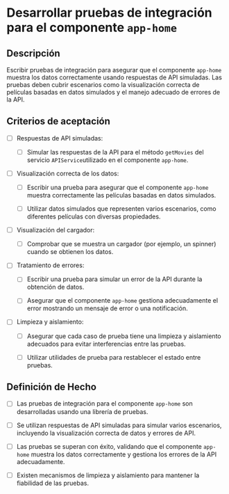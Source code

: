 # Desarrollar pruebas de integración para el componente `app-home`

## Descripción 

Escribir pruebas de integración para asegurar que el componente `app-home` muestra los datos correctamente usando respuestas de API simuladas. Las pruebas deben cubrir escenarios como la visualización correcta de películas basadas en datos simulados y el manejo adecuado de errores de la API.

## Criterios de aceptación

- [ ] Respuestas de API simuladas:

    - [ ] Simular las respuestas de la API para el método `getMovies` del servicio `APIService`utilizado en el componente `app-home`.

- [ ] Visualización correcta de los datos:

    - [ ] Escribir una prueba para asegurar que el componente `app-home` muestra correctamente las películas basadas en datos simulados.

    - [ ] Utilizar datos simulados que representen varios escenarios, como diferentes películas con diversas propiedades.

- [ ] Visualización del cargador:

    - [ ] Comprobar que se muestra un cargador (por ejemplo, un spinner) cuando se obtienen los datos.

- [ ] Tratamiento de errores:

    - [ ] Escribir una prueba para simular un error de la API durante la obtención de datos.

    - [ ] Asegurar que el componente `app-home` gestiona adecuadamente el error mostrando un mensaje de error o una notificación.

- [ ] Limpieza y aislamiento:

    - [ ] Asegurar que cada caso de prueba tiene una limpieza y aislamiento adecuados para evitar interferencias entre las pruebas.

    - [ ] Utilizar utilidades de prueba para restablecer el estado entre pruebas.

## Definición de Hecho

- [ ] Las pruebas de integración para el componente `app-home` son desarrolladas usando una librería de pruebas.

- [ ] Se utilizan respuestas de API simuladas para simular varios escenarios, incluyendo la visualización correcta de datos y errores de API.

- [ ] Las pruebas se superan con éxito, validando que el componente `app-home` muestra los datos correctamente y gestiona los errores de la API adecuadamente.

- [ ] Existen mecanismos de limpieza y aislamiento para mantener la fiabilidad de las pruebas.
